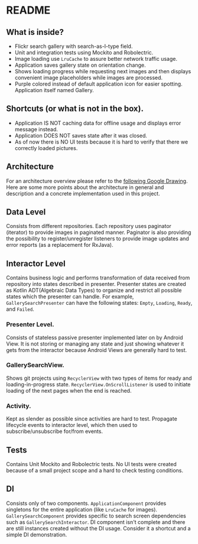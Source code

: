 # README #

## What is inside?
- Flickr search gallery with search-as-I-type field.
- Unit and integration tests using Mockito and Robolectric.
- Image loading use `LruCache` to assure better network traffic usage.
- Application saves gallery state on orientation change.
- Shows loading progress while requesting next images and then displays convenient image placeholders while images are processed.
- Purple colored instead of default application icon for easier spotting. Application itself named Gallery.

## Shortcuts (or what is not in the box).
- Application IS NOT caching data for offline usage and displays error message instead.
- Application DOES NOT saves state after it was closed.
- As of now there is NO UI tests because it is hard to verify that there we correctly loaded pictures.

## Architecture
For an architecture overview please refer to the [following Google Drawing](https://docs.google.com/drawings/d/1r6Xq6DR6mJR96DdIumvpQtsj6Xs_mPr9swNmT4TN9tk/edit?usp=sharing).
Here are some more points about the architecture in general and description and a concrete implementation used in this project.

## Data Level
Consists from different repositories. Each repository uses paginator (iterator) to provide images in paginated manner. Paginator is also providing the possibility to register/unregister listeners to provide image updates and error reports (as a replacement for RxJava).

## Interactor Level
Contains business logic and performs transformation of data received from repository into states described in presenter. Presenter states are created as Kotlin ADT(Algebraic Data Types) to organize and restrict all possible states which the presenter can handle. For example, `GallerySearchPresenter` can have the following states: `Empty`, `Loading`, `Ready`, and `Failed`.

### Presenter Level.
Consists of stateless passive presenter implemented later on by Android View. It is not storing or managing any state and just showing whatever it gets from the interactor because Android Views are generally hard to test.

### GallerySearchView.
Shows git projects using `RecyclerView` with two types of items for ready and loading-in-progress state. `RecyclerView.OnScrollListener` is used to initiate loading of the next pages when the end is reached.

### Activity.
Kept as slender as possible since activities are hard to test. Propagate lifecycle events to interactor level, which then used to subscribe/unsubscribe for/from events.

## Tests
Contains Unit Mockito and Robolectric tests. No UI tests were created because of a small project scope and a hard to check testing conditions.

## DI
Consists only of two components. `ApplicationComponent` provides singletons for the entire application (like `LruCache` for images). `GallerySearchComponent` provides specific to search screen dependencies such as `GallerySearchInteractor`. DI component isn't complete and there are still instances created without the DI usage. Consider it a shortcut and a simple DI demonstration.
